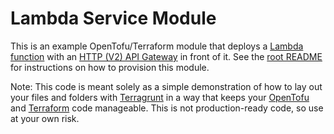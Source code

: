# Lambda Service Module

This is an example OpenTofu/Terraform module that deploys a [Lambda function](https://aws.amazon.com/lambda/) with an
[HTTP (V2) API Gateway](https://docs.aws.amazon.com/apigateway/latest/developerguide/http-api.html) in front of it.
See the [root README](/README.md) for instructions on how to provision this module.

Note: This code is meant solely as a simple demonstration of how to lay out your files and folders with
[Terragrunt](https://github.com/gruntwork-io/terragrunt) in a way that keeps your [OpenTofu](https://opentofu.org/)
and [Terraform](https://www.terraform.io) code manageable. This is not production-ready code, so use at your own risk.
